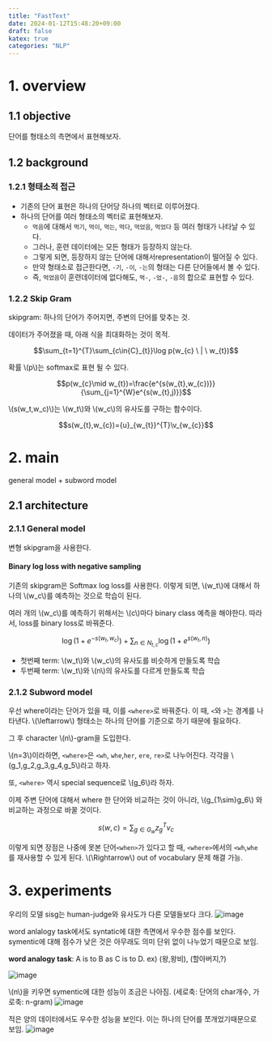 ```yaml
---
title: "FastText"
date: 2024-01-12T15:48:20+09:00
draft: false
katex: true
categories: "NLP"
---
```


# 1. overview

## 1.1 objective
단어를 형태소의 측면에서 표현해보자.


## 1.2 background
### 1.2.1 형태소적 접근
- 기존의 단어 표현은 하나의 단어당 하나의 벡터로 이루어졌다.
- 하나의 단어를 여러 형태소의 벡터로 표현해보자.
	- `먹음`에 대해서 `먹기`, `먹이`, `먹는`, `먹다`, `먹었음`, `먹었다` 등 여러 형태가 나타날 수 있다.
	- 그러나, 훈련 데이터에는 모든 형태가 등장하지 않는다.
	- 그렇게 되면, 등장하지 않는 단어에 대해서representation이 떨어질 수 있다.
	- 만약 형태소로 접근한다면, `-기`, `-이`, `-는`의 형태는 다른 단어들에서 볼 수 있다.
	- 즉, `먹었음`이 훈련데이터에 없다해도, `먹-`, `-었-`, `-음`의 합으로 표현할 수 있다.

### 1.2.2 Skip Gram

skipgram: 하나의 단어가 주어지면, 주변의 단어를 맞추는 것.

데이터가 주어졌을 때, 아래 식을 최대화하는 것이 목적.

$$\sum_{t=1}^{T}\sum_{c\in{C}_{t}}\log p(w_{c} \ | \ w_{t})$$

확률 \\(p\\)는 softmax로 표현 될 수 있다.

$$p(w_{c}\mid w_{t})=\frac{e^{s(w_{t},w_{c})}}{\sum_{j=1}^{W}e^{s(w_{t},j)}}$$

\\(s(w_t,w_c)\\)는 \\(w_t\\)와 \\(w_c\\)의 유사도를 구하는 함수이다.

$$s(w_{t},w_{c})={u}_{w_{t}}^{T}\v_{w_{c}}$$


# 2. main
general model + subword model

## 2.1 architecture
### 2.1.1 General model
변형 skipgram을 사용한다.

#### Binary log loss with negative sampling
기존의 skipgram은 Softmax log loss를 사용한다. 이렇게 되면, \\(w_t\\)에 대해서 하나의 \\(w_c\\)를 예측하는 것으로 학습이 된다. 

여러 개의 \\(w_c\\)를 예측하기 위해서는 \\(c\\)마다 binary class 예측을 해야한다. 따라서, loss를 binary loss로 바꿔준다.

$$\log\left(1+e^{-s(w_{t},w_{c})}\right)+\sum_{n\in N_{t,c}}\log\left(1+e^{s(w_{t},n)}\right)$$

- 첫번째 term: \\(w_t\\)와 \\(w_c\\)의 유사도를 비슷하게 만들도록 학습
- 두번째 term: \\(w_t\\)와 \\(n\\)의 유사도를 다르게 만들도록 학습

### 2.1.2 Subword model
우선 where이라는 단어가 있을 때, 이를 `<where>`로 바꿔준다. 이 때, `<`와 `>`는 경계를 나타낸다.
\\(\leftarrow\\) 형태소는 하나의 단어를 기준으로 하기 때문에 필요하다.

그 후 character \\(n\\)-gram을 도입한다.

\\(n=3\\)이라하면, `<where>`은 `<wh`, `whe`,`her`, `ere`, `re>`로 나누어진다. 각각을 \\(g_1,g_2,g_3,g_4,g_5\\)라고 하자.

또, `<where>` 역시 special sequence로 \\(g_6\\)라 하자.

이제 주변 단어에 대해서 where 한 단어와 비교하는 것이 아니라, \\(g_{1\sim}g_6\\) 와 비교하는 과정으로 바꿀 것이다.



$$s(w,c)=\sum_{g\in {G}_{w}}{z}_{g}^{T}{v}_{c}$$

이렇게 되면 장점은 나중에 못본 단어`<when>`가 있다고 할 때, `<where>`에서의 `<wh`,`whe` 를 재사용할 수 있게 된다. \\(\Rightarrow\\) out of vocabulary 문제 해결 가능.

# 3. experiments

우리의 모델 sisg는 human-judge와 유사도가 다른 모델들보다 크다.
![image](https://github.com/ownvoy/ownogatari/assets/96481582/d6f70da5-ca71-4156-80f4-eb934ea960df)

word anlalogy task에서도 syntatic에 대한 측면에서 우수한 점수를 보인다. symentic에 대해 점수가 낮은 것은 아무래도 의미 단위 없이 나누었기 때문으로 보임. 

__word analogy task__: A is to B as C is to D. ex) (왕,왕비), (할아버지,?)

![image](https://github.com/ownvoy/ownogatari/assets/96481582/152b129d-bc89-41a5-b03d-b409dcc9df59)
 
 \\(n\\)을 키우면 symentic에 대한 성능이 조금은 나아짐. (세로축: 단어의 char개수, 가로축: n-gram)
![image](https://github.com/ownvoy/ownogatari/assets/96481582/38e82290-195c-4f25-86bd-18dd318119ea)

적은 양의 데이터에서도 우수한 성능을 보인다. 이는 하나의 단어를 쪼개었기때문으로 보임.
![image](https://github.com/ownvoy/ownogatari/assets/96481582/e4dfa006-1800-4f8e-afe3-aa1c8fcc67e6)


